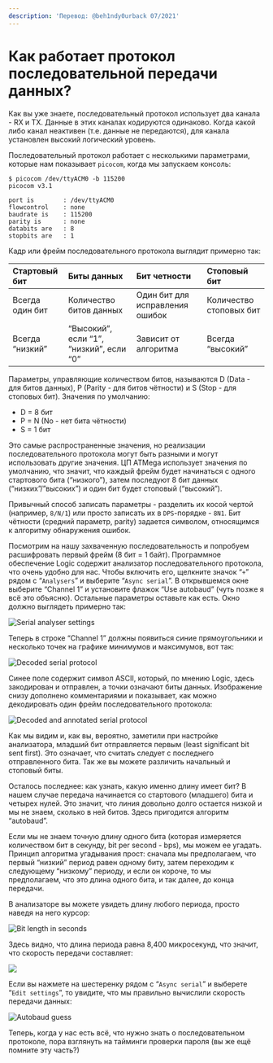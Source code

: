 ```yaml
---
description: 'Перевод: @beh1ndy0urback 07/2021'
---
```


# Как работает протокол последовательной передачи данных?

Как вы уже знаете, последовательный протокол использует два канала - RX и TX. Данные в этих каналах кодируются одинаково. Когда какой либо канал неактивен \(т.е. данные не передаются\), для канала установлен высокий логический уровень.

Последовательный протокол работает c несколькими параметрами, которые нам показывает `picocom`, когда мы запускаем консоль:

```text
$ picocom /dev/ttyACM0 -b 115200
picocom v3.1

port is        : /dev/ttyACM0
flowcontrol    : none
baudrate is    : 115200
parity is      : none
databits are   : 8
stopbits are   : 1
```

Кадр или фрейм последовательного протокола выглядит примерно так:

| **Стартовый бит** | **Биты данных** | **Бит четности** | **Стоповый бит** |
| :--- | :--- | :--- | :--- |
| Всегда один бит | Количество битов данных | Один бит для исправления ошибок | Количество стоповых бит |
| Всегда “низкий” | “Высокий”, если “1”, “низкий”, если “0”  | Зависит от алгоритма | Всегда “высокий” |

Параметры, управляющие количеством битов, называются D \(Data - для битов данных\), P \(Parity - для битов чётности\) и S \(Stop - для стоповых бит\). Значения по умолчанию:

* D = 8 бит
* P = N \(No - нет бита чётности\)
* S = 1 бит

Это самые распространенные значения, но реализации последовательного протокола могут быть разными и могут использовать другие значения. ЦП ATMega использует значения по умолчанию, что значит, что каждый фрейм будет начинаться с одного стартового бита \(“низкого”\), затем последуют 8 бит данных \(“низких”/”высоких”\) и один бит будет стоповый \(“высокий”\).

Привычный способ записать параметры - разделить их косой чертой \(например, `8/N/1`\) или просто записать их в `DPS`-порядке - `8N1`. Бит чётности \(средний параметр, parity\) задается символом, относящимся к алгоритму обнаружения ошибок.

Посмотрим на нашу захваченную последовательность и попробуем расшифровать первый фрейм \(8 бит = 1 байт\). Программное обеспечение Logic содержит анализатор последовательного протокола, что очень удобно для нас. Чтобы включить его, щелкните значок “`+`” рядом с “`Analysers`” и выберите “`Async serial`”. В открывшемся окне выберите “Channel 1” и установите флажок “Use autobaud” \(чуть позже я всё это объясню\). Остальные параметры оставьте как есть. Окно должно выглядеть примерно так: 

![Serial analyser settings](https://maldroid.github.io/hardware-hacking/assets/logic-screenshot-analyzer.png)

Теперь в строке “Channel 1” должны появиться синие прямоугольники и несколько точек на графике минимумов и максимумов, вот так:

![Decoded serial protocol](https://maldroid.github.io/hardware-hacking/assets/logic-screenshot-decoded-serial.png)

Синее поле содержит символ ASCII, который, по мнению Logic, здесь закодирован и отправлен, а точки означают биты данных. Изображение снизу дополнено комментариями и показывает, как можно декодировать один фрейм последовательного протокола:

![Decoded and annotated serial protocol](https://maldroid.github.io/hardware-hacking/assets/logic-screenshot-decoded-serial-annotated.png)

Как мы видим и, как вы, вероятно, заметили при настройке анализатора, младший бит отправляется первым \(least significant bit sent first\). Это означает, что считать следует с последнего отправленного бита. Так же вы можете различить начальный и стоповый биты.  

Осталось последнее: как узнать, какую именно длину имеет бит? В нашем случае передача начинается со стартового \(младшего\) бита и четырех нулей. Это значит, что линия довольно долго остается низкой и мы не знаем, сколько в ней битов. Здесь пригодится алгоритм “autobaud”.

Если мы не знаем точную длину одного бита \(которая измеряется количеством бит в секунду, bit per second - bps\), мы можем ее угадать. Принцип алгоритма угадывания прост: сначала мы предполагаем, что первый “низкий” период равен одному биту, затем переходим к следующему “низкому” периоду, и если он короче, то мы предполагаем, что это длина одного бита, и так далее, до конца передачи.

В анализаторе вы можете увидеть длину любого периода, просто наведя на него курсор:

![Bit length in seconds](https://maldroid.github.io/hardware-hacking/assets/logic-bit-length.png)

Здесь видно, что длина периода равна 8,400 микросекунд, что значит, что скорость передачи составляет:

![](https://render.githubusercontent.com/render/math?math=1/%20%288.4%20\mu%20s%29%20=%20119,047%20bps)

Если вы нажмете на шестеренку рядом с “`Async serial`” и выберете “`Edit settings`”, то увидите, что мы правильно вычислили скорость передачи данных:

![Autobaud guess](https://maldroid.github.io/hardware-hacking/assets/logic-analyser-autobaud.png)

Теперь, когда у нас есть всё, что нужно знать о последовательном протоколе, пора взглянуть на тайминги проверки пароля \(вы же ещё помните эту часть?\)

